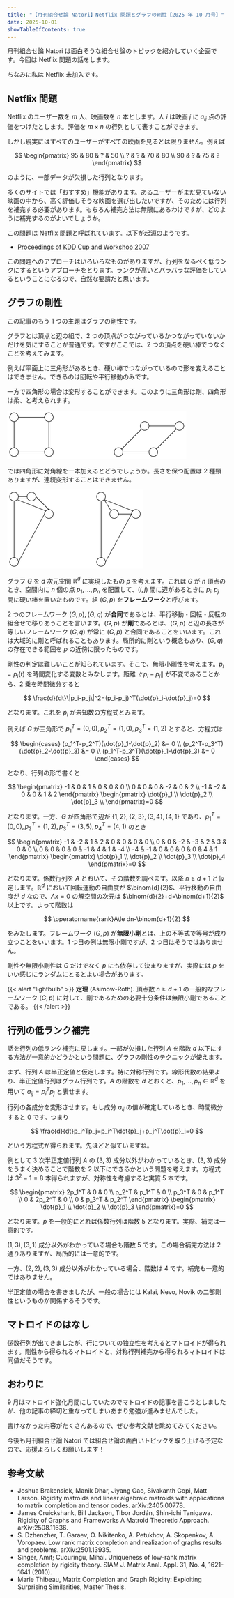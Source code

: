 ```yaml
---
title: "【月刊組合せ論 Natori】Netflix 問題とグラフの剛性【2025 年 10 月号】"
date: 2025-10-01
showTableOfContents: true
---
```


月刊組合せ論 Natori は面白そうな組合せ論のトピックを紹介していく企画です。今回は Netflix 問題の話をします。

ちなみに私は Netflix 未加入です。

## Netflix 問題

Netflix のユーザー数を $m$ 人、映画数を $n$ 本とします。人 $i$ は映画 $j$ に $a_{ij}$ 点の評価をつけたとします。評価を $m\times n$ の行列として表すことができます。

しかし現実にはすべてのユーザーがすべての映画を見るとは限りません。例えば

$$
\begin{pmatrix}
95 & 80 & ? & 50 \\
? & ? & 70 & 80 \\
90 & ? & 75 & ?
\end{pmatrix}
$$

のように、一部データが欠損した行列となります。

多くのサイトでは「おすすめ」機能があります。あるユーザーがまだ見ていない映画の中から、高く評価しそうな映画を選び出したいですが、そのためには行列を補完する必要があります。もちろん補完方法は無限にあるわけですが、どのように補完するのがよいでしょうか。

この問題は Netflix 問題と呼ばれています。以下が起源のようです。

- [Proceedings of KDD Cup and Workshop 2007](https://www.cs.uic.edu/%7Eliub/KDD-cup-2007/proceedings.html)

この問題へのアプローチはいろいろなものがありますが、行列をなるべく低ランクにするというアプローチをとります。ランクが高いとバラバラな評価をしているということになるので、自然な要請だと思います。

## グラフの剛性

この記事のもう 1 つの主題はグラフの剛性です。

グラフとは頂点と辺の組で、2 つの頂点がつながっているかつながっていないかだけを気にすることが普通です。ですがここでは、2 つの頂点を硬い棒でつなぐことを考えてみます。

例えば平面上に三角形があるとき、硬い棒でつながっているので形を変えることはできません。できるのは回転や平行移動のみです。

一方で四角形の場合は変形することができます。このように三角形は剛、四角形は柔、と考えられます。

![](./1.png)

では四角形に対角線を一本加えるとどうでしょうか。長さを保つ配置は 2 種類ありますが、連続変形することはできません。

![](./featured.png)

グラフ $G$ を $d$ 次元空間 $\mathbb{R}^d$ に実現したもの $p$ を考えます。これは $G$ が $n$ 頂点のとき、空間内に $n$ 個の点 $p_1,\ldots,p_n$ を配置して、$(i,j)$ 間に辺があるときに $p_i,p_j$ 間に硬い棒を置いたものです。組 $(G,p)$ を**フレームワーク**と呼びます。

2 つのフレームワーク $(G,p), (G,q)$ が**合同**であるとは、平行移動・回転・反転の組合せで移りあうことを言います。$(G,p)$ が**剛**であるとは、$(G,p)$ と辺の長さが等しいフレームワーク $(G,q)$ が常に $(G,p)$ と合同であることをいいます。これは大域的に剛と呼ばれることもあります。局所的に剛という概念もあり、$(G,q)$ の存在できる範囲を $p$ の近傍に限ったものです。

剛性の判定は難しいことが知られています。そこで、無限小剛性を考えます。$p_i=p_i(t)$ を時間変化する変数とみなします。距離 $\|p_i-p_j\|$ が不変であることから、2 乗を時間微分すると

$$
\frac{d}{dt}\|p_i-p_j\|^2=(p_i-p_j)^T(\dot{p}_i-\dot{p}_j)=0
$$

となります。これを $\dot{p}_i$ が未知数の方程式とみます。

例えば $G$ が三角形で $p_1^T=(0,0), p_2^T=(1,0),p_3^T=(1,2)$ とすると、方程式は

$$
\begin{cases}
(p_1^T-p_2^T)(\dot{p}_1-\dot{p}_2) &= 0 \\
(p_2^T-p_3^T)(\dot{p}_2-\dot{p}_3) &= 0 \\
(p_1^T-p_3^T)(\dot{p}_1-\dot{p}_3) &= 0
\end{cases}
$$

となり、行列の形で書くと

$$
\begin{pmatrix}
-1 & 0 & 1 & 0 & 0 & 0 \\
0 & 0 & 0 & -2 & 0 & 2 \\
-1 & -2 & 0 & 0 & 1 & 2
\end{pmatrix}
\begin{pmatrix}
\dot{p}_1 \\
\dot{p}_2 \\
\dot{p}_3 \\
\end{pmatrix}=0
$$

となります。一方、$G$ が四角形で辺が $\{1,2\}, \{2,3\}, \{3,4\}, \{4,1\}$ であり、$p_1^T=(0,0), p_2^T=(1,2), p_3^T=(3,5), p_4^T=(4,1)$ のとき

$$
\begin{pmatrix}
-1 & -2 & 1 & 2 & 0 & 0 & 0 & 0 \\
0 & 0 & -2 & -3 & 2 & 3 & 0 & 0 \\
0 & 0 & 0 & 0 & -1 & 4 & 1 & -4 \\
-4 & -1 & 0 & 0 & 0 & 0 & 4 & 1
\end{pmatrix}
\begin{pmatrix}
\dot{p}_1 \\
\dot{p}_2 \\
\dot{p}_3 \\
\dot{p}_4
\end{pmatrix}=0
$$

となります。係数行列を $A$ とおいて、その階数を調べます。以降 $n\ge d+1$ と仮定します。$\mathbb{R}^d$ において回転運動の自由度が $\binom{d}{2}$、平行移動の自由度が $d$ なので、$Ax=0$ の解空間の次元は $\binom{d}{2}+d=\binom{d+1}{2}$ 以上です。よって階数は

$$
\operatorname{rank}A\le dn-\binom{d+1}{2}
$$

をみたします。フレームワーク $(G,p)$ が**無限小剛**とは、上の不等式で等号が成り立つことをいいます。1 つ目の例は無限小剛ですが、2 つ目はそうではありません。

剛性や無限小剛性は $G$ だけでなく $p$ にも依存して決まりますが、実際には $p$ をいい感じにランダムにとるとよい場合があります。

{{< alert "lightbulb" >}}
**定理** (Asimow-Roth). 頂点数 $n\ge d+1$ の一般的なフレームワーク $(G,p)$ に対して、剛であるための必要十分条件は無限小剛であることである。
{{< /alert >}}

## 行列の低ランク補完

話を行列の低ランク補完に戻します。一部が欠損した行列 $A$ を階数 $d$ 以下にする方法が一意的かどうかという問題に、グラフの剛性のテクニックが使えます。

まず、行列 $A$ は半正定値と仮定します。特に対称行列です。線形代数の結果より、半正定値行列はグラム行列です。$A$ の階数を $d$ とおくと、$p_1,\ldots,p_n\in \mathbb{R}^d$ を用いて $a_{ij}=p_i^Tp_j$ と表せます。

行列の各成分を変形させます。もし成分 $a_{ij}$ の値が確定しているとき、時間微分すると 0 です。つまり

$$
\frac{d}{dt}p_i^Tp_j=p_i^T\dot{p}_j+p_j^T\dot{p}_i=0
$$

という方程式が得られます。先ほどと似ていますね。

例として 3 次半正定値行列 $A$ の $(3,3)$ 成分以外がわかっているとき、$(3,3)$ 成分をうまく決めることで階数を 2 以下にできるかという問題を考えます。方程式は $3^2-1=8$ 本得られますが、対称性を考慮すると実質 5 本です。

$$
\begin{pmatrix}
2p_1^T & 0 & 0 \\
p_2^T & p_1^T & 0 \\
p_3^T & 0 & p_1^T \\
0 & 2p_2^T & 0 \\
0 & p_3^T & p_2^T
\end{pmatrix}
\begin{pmatrix}
\dot{p}_1 \\
\dot{p}_2 \\
\dot{p}_3
\end{pmatrix}=0
$$

となります。$p$ を一般的にとれば係数行列は階数 5 となります。実際、補完は一意的です。

$(1,3),(3,1)$ 成分以外がわかっている場合も階数 5 です。この場合補完方法は 2 通りありますが、局所的には一意的です。

一方、$(2,2),(3,3)$ 成分以外がわかっている場合、階数は 4 です。補完も一意的ではありません。

半正定値の場合を書きましたが、一般の場合には Kalai, Nevo, Novik の二部剛性というものが関係するそうです。

## マトロイドのはなし

係数行列が出てきましたが、行についての独立性を考えるとマトロイドが得られます。剛性から得られるマトロイドと、対称行列補完から得られるマトロイドは同値だそうです。

## おわりに

9 月はマトロイド強化月間にしていたのでマトロイドの記事を書こうとしましたが、他の記事の締切と重なってしまいあまり勉強が進みませんでした。

書けなかった内容がたくさんあるので、ぜひ参考文献を眺めてみてください。

今後も月刊組合せ論 Natori では組合せ論の面白いトピックを取り上げる予定なので、応援よろしくお願いします！

## 参考文献

- Joshua Brakensiek, Manik Dhar, Jiyang Gao, Sivakanth Gopi, Matt Larson. Rigidity matroids and linear algebraic matroids with applications to matrix completion and tensor codes. arXiv:2405.00778.
- James Cruickshank, Bill Jackson, Tibor Jordán, Shin-ichi Tanigawa. Rigidity of Graphs and Frameworks A Matroid Theoretic Approach. arXiv:2508.11636.
- S. Dzhenzher, T. Garaev, O. Nikitenko, A. Petukhov, A. Skopenkov, A. Voropaev. Low rank matrix completion and realization of graphs results and problems. arXiv:2501.13935.
- Singer, Amit; Cucuringu, Mihai. Uniqueness of low-rank matrix completion by rigidity theory. SIAM J. Matrix Anal. Appl. 31, No. 4, 1621-1641 (2010).
- Marie Thibeau, Matrix Completion and Graph Rigidity: Exploiting Surprising Similarities, Master Thesis.
